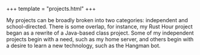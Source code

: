 +++
template = "projects.html"
+++

My projects can be broadly broken into two categories: independent and school-directed. There is some overlap, for instance, my Rust Hour project began as a rewrite of a Java-based class project. 
Some of my independent projects begin with a need, such as my home server, and others begin with a desire to learn a new technology, such as the Hangman bot.
